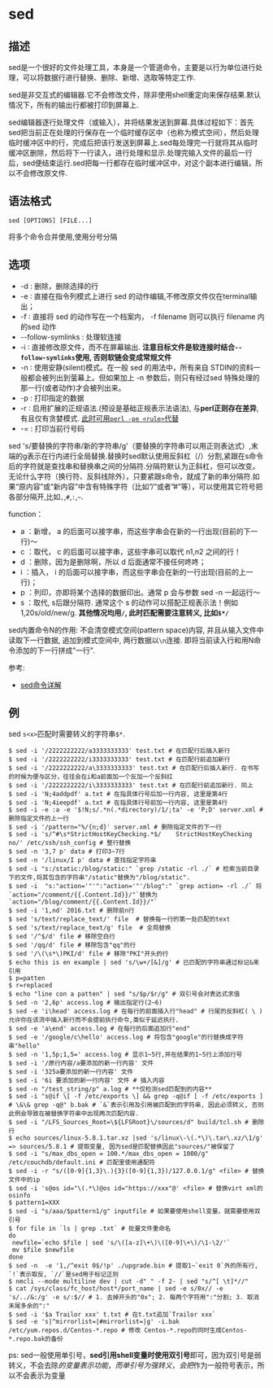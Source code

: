 # sed

## 描述

sed是一个很好的文件处理工具，本身是一个管道命令，主要是以行为单位进行处理，可以将数据行进行替换、删除、新增、选取等特定工作.

sed是非交互式的编辑器.它不会修改文件，除非使用shell重定向来保存结果.默认情况下，所有的输出行都被打印到屏幕上.

sed编辑器逐行处理文件（或输入），并将结果发送到屏幕.具体过程如下：首先sed把当前正在处理的行保存在一个临时缓存区中（也称为模式空间），然后处理临时缓冲区中的行，完成后把该行发送到屏幕上.sed每处理完一行就将其从临时缓冲区删除，然后将下一行读入，进行处理和显示.处理完输入文件的最后一行后，sed便结束运行.sed把每一行都存在临时缓冲区中，对这个副本进行编辑，所以不会修改原文件.

## 语法格式

```
sed [OPTIONS] [FILE...]
```
将多个命令合并使用,使用分号分隔

## 选项

- -d : 删除，删除选择的行
- -e ∶ 直接在指令列模式上进行 sed 的动作编辑,不修改原文件仅在terminal输出；
- -f ∶ 直接将 sed 的动作写在一个档案内， -f filename 则可以执行 filename 内的sed 动作
- --follow-symlinks : 处理软连接
- -i ∶ 直接修改原文件，而不在屏幕输出. **注意目标文件是软连接时结合`--follow-symlinks`使用, 否则软链会变成常规文件**
- -n ∶ 使用安静(silent)模式。在一般 sed 的用法中，所有来自 STDIN的资料一般都会被列出到萤幕上。但如果加上 -n 参数后，则只有经过sed 特殊处理的那一行(或者动作)才会被列出来。
- -p : 打印指定的数据
- -r ∶ 启用扩展的正规语法.(预设是基础正规表示法语法), 与**perl正则存在差异**, 有且仅有贪婪模式. [此时可用`perl -pe <rule>`代替](https://segmentfault.com/q/1010000005690165)
- -= : 打印当前行号码

sed 's/要替换的字符串/新的字符串/g'（要替换的字符串可以用正则表达式）,末端的g表示在行内进行全局替换.替换时sed默认使用反斜杠（/）分割,紧跟在s命令后的字符就是查找串和替换串之间的分隔符.分隔符默认为正斜杠，但可以改变。无论什么字符（换行符、反斜线除外），只要紧跟s命令，就成了新的串分隔符.如果“原内容”或“新内容”中含有特殊字符（比如”/”或者”#”等），可以使用其它符号把各部分隔开,比如`,`,`#`,`:`,`~`.

function：
- a ：新增， a 的后面可以接字串，而这些字串会在新的一行出现(目前的下一行)～
- c ：取代， c 的后面可以接字串，这些字串可以取代 n1,n2 之间的行！
- d ：删除，因为是删除啊，所以 d 后面通常不接任何咚咚；
- i ：插入， i 的后面可以接字串，而这些字串会在新的一行出现(目前的上一行)；
- p ：列印，亦即将某个选择的数据印出。通常 p 会与参数 sed -n 一起运行～
- s ：取代, s后跟分隔符. 通常这个 s 的动作可以搭配正规表示法！例如 1,20s/old/new/g. **其他情况均用`/`, 此时匹配需要注意转义, 比如`$*/`**

sed内置命令N的作用: 不会清空模式空间(pattern space)内容, 并且从输入文件中读取下一行数据, 追加到模式空间中, 两行数据以`\n`连接. 即将当前读入行和用N命令添加的下一行拼成"一行".

参考:
- [sed命令详解](http://www.cnblogs.com/edwardlost/archive/2010/09/17/1829145.html)

## 例
sed `s<x>`匹配时需要转义的字符串`$*`.

```
$ sed -i '/2222222222/a3333333333' test.txt # 在匹配行后插入新行
$ sed -i '/2222222222/i3333333333' test.txt # 在匹配行前追加新行
$ sed -i '/2222222222/a\3333333333' test.txt # 在匹配行后插入新行. 在书写的时候为便与区分，往往会在i和a前面加一个反加一个反斜扛
$ sed -i '/2222222222/i\3333333333' test.txt # 在匹配行前追加新行. 同上
$ sed -i 'N;4addpdf' a.txt # 在指具体行号后加一行内容, 这里是第4行
$ sed -i 'N;4ieepdf' a.txt # 在指具体行号前加一行内容, 这里是第4行
$ sed -i -e :a -e '$!N;s/.*n(.*directory)/1/;ta' -e 'P;D' server.xml # 删除指定文件的上一行
$ sed -i '/pattern="%/{n;d}' server.xml # 删除指定文件的下一行
$ sed -i 's/^#\s*StrictHostKeyChecking.*$/    StrictHostKeyChecking no/' /etc/ssh/ssh_config # 整行替换
$ sed -n '3,7 p' data # 打印3~7行
$ sed -n '/linux/I p' data # 查找指定字符串
$ sed -i "s:/static:/blog/static:" `grep /static -rl ./` # 检索当前目录下的文件,将其包含的字符串"/static"替换为"/blog/static".
$ sed -i  "s:"action='"'":"action='"'/blog":" `grep action= -rl ./` 将`action="/comment/{{.Content.Id}}/"`替换为`action="/blog/comment/{{.Content.Id}}/"`
$ sed -i '1,nd' 2016.txt # 删除前n行
$ sed 's/text/replace_text/' file  # 替换每一行的第一处匹配的text
$ sed 's/text/replace_text/g' file  # 全局替换
$ sed '/^$/d' file # 移除空白行
$ sed '/qq/d' file # 移除包含"qq"的行
$ sed '/\(\s*\)PKI/d' file # 移除"PKI"开头的行
$ echo this is en example | sed 's/\w+/[&]/g' # 已匹配的字符串通过标记&来引用
$ p=patten
$ r=replaced
$ echo "line con a patten" | sed "s/$p/$r/g" # 双引号会对表达式求值
$ sed -n '2,6p' access.log # 输出指定行(2~6)
$ sed -e 'i\head' access.log # 在每行的前面插入行"head" # 行尾的反斜杠( \ )允许你在该流中插入新行而不会提前执行命令,类似于延迟执行.
$ sed -e 'a\end' access.log # 在每行的后面追加行"end"
$ sed -e '/google/c\hello' access.log # 将包含"google"的行替换成字符串"hello"
$ sed -n '1,5p;1,5=' access.log # 显示1~5行,并在结果的1~5行上添加行号
$ sed -i '/原行内容/a要添加的新一行内容' 文件
$ sed -i '325a要添加的新一行内容' 文件
$ sed -i '6i 要添加的新一行内容' 文件 # 插入内容
$ sed -n "/test_string/p" a.log # **仅检测sed匹配到的内容**
$ sed -i "s@if \[ -f /etc/exports \] && grep -q@if [ -f /etc/exports ] # \&\& grep -q@" b.bak # `&`表示引用及引用被匹配到的字符串, 因此必须转义, 否则此例会导致在被替换字符串中出现两次匹配内容.
$ sed -i "/LFS_Sources_Root=\${LFSRoot}\/sources/d" build/tcl.sh # 删除行
$ echo sources/linux-5.8.1.tar.xz |sed 's/linux\-\(.*\)\.tar\.xz/\1/g' => sources/5.8.1 # 提取变量, 因为sed是匹配替换因此"sources/"被保留了
$ sed -i "s/max_dbs_open = 100.*/max_dbs_open = 1000/g" /etc/couchdb/default.ini # 匹配里使用通配符
$ sed -i -r "s/([0-9]{1,3}\.){3}([0-9]{1,3})/127.0.0.1/g" <file> # 替换文件中的ip
$ sed -i 's@os id="\(.*\)@os id="https://xxx"@' <file> # 替换virt xml的osinfo
$ pattern1=XXX
$ sed -i "s/aaa/$pattern1/g" inputfile # 如果要使用shell变量，就需要使用双引号
$ for file in `ls | grep .txt` # 批量文件重命名
do
 newfile=`echo $file | sed 's/\([a-z]\+\)\([0-9]\+\)/\1-\2/'`
 mv $file $newfile
done
$ sed -n  -e '1,/^exit 0$/!p' ./upgrade.bin # 提取1~`exit 0`外的所有行, `!`表示取反, `//`是sed用于标记正则
$ nmcli --mode multiline dev | cut -d" " -f 2- | sed "s/^[ \t]*//"
$ cat /sys/class/fc_host/host*/port_name | sed -e s/0x// -e 's/../&:/g' -e s/:$// # 1. 去掉开头的"0x"; 2. 每两个字符用":"分割; 3. 取消末尾多余的":"
$ sed -i '$a Trailor xxx' t.txt # 在t.txt追加`Trailor xxx`
$ sed -e 's|^mirrorlist=|#mirrorlist=|g' -i.bak /etc/yum.repos.d/Centos-*.repo # 修改 Centos-*.repo的同时生成Centos-*.repo.bak的备份
```

ps:
sed一般使用单引号，**sed引用shell变量时使用双引号**即可，因为双引号是弱转义，不会去除$的变量表示功能，而单引号为强转义，会把$作为一般符号表示，所以不会表示为变量